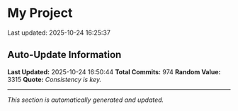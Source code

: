 # My Project


Last updated: 2025-10-24 16:25:37





















































































































































































































































































































































































































































































































































































































































































































































































































































































































































































































































































































































































































































































































































































































## Auto-Update Information

**Last Updated:** 2025-10-24 16:50:44
**Total Commits:** 974
**Random Value:** 3315
**Quote:** _Consistency is key._

---
_This section is automatically generated and updated._